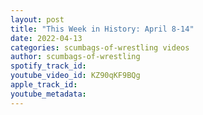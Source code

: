 ```yaml
---
layout: post
title: "This Week in History: April 8-14"
date: 2022-04-13
categories: scumbags-of-wrestling videos
author: scumbags-of-wrestling
spotify_track_id: 
youtube_video_id: KZ90qKF9BQg
apple_track_id: 
youtube_metadata: 
---
```

